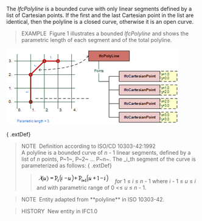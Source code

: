 The _IfcPolyline_ is a bounded curve with only linear segments defined by a list of Cartesian points. If the first and the last Cartesian point in the list are identical, then the polyline is a closed curve, otherwise it is an open curve.

> EXAMPLE&nbsp; Figure 1 illustrates a bounded _IfcPolyline_ and shows the parametric length of each segment and of the total polyline.

!["polyline examples"](../../../../../../figures/ifcpolyline-fig1.png "Figure 1 &mdash; Bounded _IfcPolyline_ with parametric length")

{ .extDef}
> NOTE&nbsp; Definition according to ISO/CD 10303-42:1992  
> A polyline is a bounded curve of _n_ - 1 linear segments, defined by a list of _n_ points, P\~1\~, P\~2\~ ... P\~n\~. The _i_th segment of the curve is parameterized as follows: 
{ .extDef}
>> ![Image](../../../../../../figures/ifcpolyline-math1.gif)&nbsp;&nbsp;&nbsp; _for_ 1 &le; _i_ &le; _n_ - 1
>  where _i_ - 1 &le; _u_ &le; _i_ and with parametric range of 0 <&le; _u_ &le; _n_ - 1.

> NOTE&nbsp; Entity adapted from \*\*polyline\*\* in ISO 10303-42.

> HISTORY&nbsp; New entity in IFC1.0
